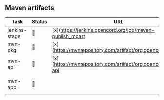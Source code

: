 
## Maven artifacts

| Task | Status | URL | Notes |
| ---- | ------ | --- | ----- |
| jenkins-stage | :hammer: | [x](https://jenkins.opencord.org/job/maven-publish_mcast | |
| mvn-pkg       | :hammer: | [x](https://mvnrepository.com/artifact/org.opencord/mcast | |
| mvn-api       | :hammer: | [x](https://mvnrepository.com/artifact/org.opencord/mcast-api | |
| mvn-app       | :hammer: | | [x](https://mvnrepository.com/artifact/org.opencord/mcast-app | |
